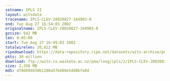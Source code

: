 ```yaml
---
setname: IPLS II
layout: witsdata
tracename: IPLS-CLEV-20020827-164903-0
end: Tue Aug 27 16:54:03 2002
originalname: IPLS-CLEV-20020827-164903-0
gzsize: 642 MB
len: 0:05:00
start: Tue Aug 27 16:49:03 2002
totalwirelen: 20,622 MB
ripedownload: https://data-repository.ripe.net/datasets/wits-archive/pma/long/ipls/2/IPLS-CLEV-20020827-164903-0.gz
pkts: 30 million
download: ftp://wits.cs.waikato.ac.nz/pma/long/ipls/2/IPLS-CLEV-20020827-164903-0.gz
size: 2,358 MB
md5: 470d89d430b1280a57b488e5dd8bfe0d
---
```

